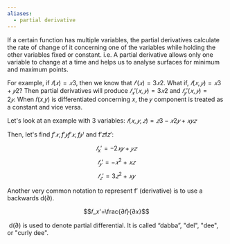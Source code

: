 ```yaml
---
aliases:
  - partial derivative
---
```

If a certain function has multiple variables, the partial derivatives calculate the rate of change of it concerning one of the variables while holding the other variables fixed or constant. i.e. A partial derivative allows only one variable to change at a time and helps us to analyse surfaces for minimum and maximum points.

For example, if $𝑓(𝑥)=𝑥3$, then we know that $𝑓′(𝑥)=3𝑥2$. What if, $𝑓(𝑥,𝑦)=𝑥3+𝑦2$? Then partial derivatives will produce $𝑓_𝑥'(𝑥,𝑦)=3𝑥2$ and $𝑓_𝑦'(𝑥,𝑦)=2𝑦$. When 𝑓(𝑥,𝑦) is differentiated concerning 𝑥, the 𝑦 component is treated as a constant and vice versa.

Let's look at an example with 3 variables: $𝑓(𝑥,𝑦,𝑧)=𝑧3−𝑥2𝑦+𝑥𝑦𝑧$

Then, let's find $f′𝑥,f′𝑦f′𝑥,f𝑦′$ and f′𝑧f𝑧′:

$$𝑓_x'=−2𝑥𝑦+𝑦𝑧$$
$$𝑓_𝑦'=−𝑥^2+𝑥𝑧$$
$$𝑓_𝑧'=3𝑧^2+𝑥𝑦$$

Another very common notation to represent f′ (derivative) is to use a backwards d(∂).

$$𝑓_𝑥'=\frac{∂𝑓}{∂𝑥}$$

 d(∂) is used to denote partial differential. It is called “dabba”, "del", "dee", or "curly dee".